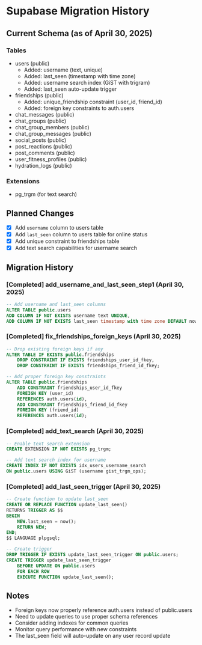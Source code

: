 # Supabase Migration History

## Current Schema (as of April 30, 2025)

### Tables
- users (public)
  - Added: username (text, unique)
  - Added: last_seen (timestamp with time zone)
  - Added: username search index (GiST with trigram)
  - Added: last_seen auto-update trigger
- friendships (public)
  - Added: unique_friendship constraint (user_id, friend_id)
  - Added: foreign key constraints to auth.users
- chat_messages (public)
- chat_groups (public)
- chat_group_members (public)
- chat_group_messages (public)
- social_posts (public)
- post_reactions (public)
- post_comments (public)
- user_fitness_profiles (public)
- hydration_logs (public)

### Extensions
- pg_trgm (for text search)

## Planned Changes
- [x] Add `username` column to users table
- [x] Add `last_seen` column to users table for online status
- [x] Add unique constraint to friendships table
- [x] Add text search capabilities for username search

## Migration History

### [Completed] add_username_and_last_seen_step1 (April 30, 2025)
```sql
-- Add username and last_seen columns
ALTER TABLE public.users 
ADD COLUMN IF NOT EXISTS username text UNIQUE,
ADD COLUMN IF NOT EXISTS last_seen timestamp with time zone DEFAULT now();
```

### [Completed] fix_friendships_foreign_keys (April 30, 2025)
```sql
-- Drop existing foreign keys if any
ALTER TABLE IF EXISTS public.friendships
    DROP CONSTRAINT IF EXISTS friendships_user_id_fkey,
    DROP CONSTRAINT IF EXISTS friendships_friend_id_fkey;

-- Add proper foreign key constraints
ALTER TABLE public.friendships
    ADD CONSTRAINT friendships_user_id_fkey 
    FOREIGN KEY (user_id) 
    REFERENCES auth.users(id),
    ADD CONSTRAINT friendships_friend_id_fkey 
    FOREIGN KEY (friend_id) 
    REFERENCES auth.users(id);
```

### [Completed] add_text_search (April 30, 2025)
```sql
-- Enable text search extension
CREATE EXTENSION IF NOT EXISTS pg_trgm;

-- Add text search index for username
CREATE INDEX IF NOT EXISTS idx_users_username_search 
ON public.users USING GiST (username gist_trgm_ops);
```

### [Completed] add_last_seen_trigger (April 30, 2025)
```sql
-- Create function to update last_seen
CREATE OR REPLACE FUNCTION update_last_seen()
RETURNS TRIGGER AS $$
BEGIN
    NEW.last_seen = now();
    RETURN NEW;
END;
$$ LANGUAGE plpgsql;

-- Create trigger
DROP TRIGGER IF EXISTS update_last_seen_trigger ON public.users;
CREATE TRIGGER update_last_seen_trigger
    BEFORE UPDATE ON public.users
    FOR EACH ROW
    EXECUTE FUNCTION update_last_seen();
```

## Notes
- Foreign keys now properly reference auth.users instead of public.users
- Need to update queries to use proper schema references
- Consider adding indexes for common queries
- Monitor query performance with new constraints
- The last_seen field will auto-update on any user record update 